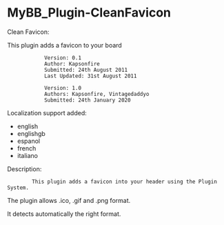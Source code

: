 # MyBB_Plugin-CleanFavicon


Clean Favicon:

This plugin adds a favicon to your board

			
				Version: 0.1
				Author: Kapsonfire
				Submitted: 24th August 2011
				Last Updated: 31st August 2011
				
				Version: 1.0 
				Authors: Kapsonfire, Vintagedaddyo
				Submitted: 24th January 2020

Localization support added:

- english
- englishgb
- espanol
- french
- italiano


Description:
						
			This plugin adds a favicon into your header using the Plugin System.
			
The plugin allows .ico, .gif and .png format.

It detects automatically the right format.
